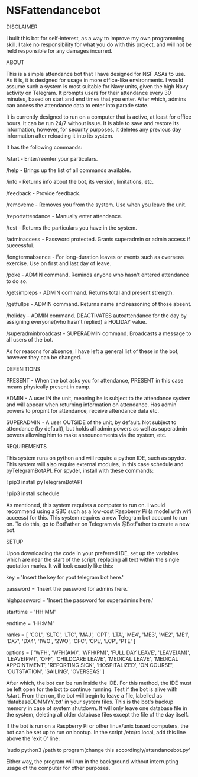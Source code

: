 # NSFattendancebot
DISCLAIMER

I built this bot for self-interest, as a way to improve my own programming skill. I take no responsibility for what you do with this project, and will not be held responsible for any damages incurred.



ABOUT

This is a simple attendance bot that I have designed for NSF ASAs to use. As it is, it is designed for usage in more office-like environments. I would assume such a system is most suitable for Navy units, given the high Navy activity on Telegram.
It prompts users for their attendance every 30 minutes, based on start and end times that you enter. After which, admins can access the attendance data to enter into parade state.

It is currently designed to run on a computer that is active, at least for office hours. It can be run 24/7 without issue. It is able to save and restore its information,
however, for security purposes, it deletes any previous day information after reloading it into its system.

It has the following commands:

/start - Enter/reenter your particulars.

/help - Brings up the list of all commands available.

/info - Returns info about the bot, its version, limitations, etc.

/feedback - Provide feedback.

/removeme - Removes you from the system. Use when you leave the unit.

/reportattendance - Manually enter attendance.

/test - Returns the particulars you have in the system.

/adminaccess - Password protected. Grants superadmin or admin access if successful.

/longtermabsence - For long-duration leaves or events such as overseas exercise. Use on first and last day of leave.

/poke - ADMIN command. Reminds anyone who hasn't entered attendance to do so.

/getsimpleps - ADMIN command. Returns total and present strength.

/getfullps - ADMIN command. Returns name and reasoning of those absent.

/holiday - ADMIN command. DEACTIVATES autoattendance for the day by assigning everyone(who hasn't replied) a HOLIDAY value.

/superadminbroadcast - SUPERADMIN command. Broadcasts a message to all users of the bot.

As for reasons for absence, I have left a general list of these in the bot, however they can be changed.



DEFENITIONS

PRESENT - When the bot asks you for attendance, PRESENT in this case means physically present in camp.

ADMIN - A user IN the unit, meaning he is subject to the attendance system and will appear when returning information on attendance. Has admin powers to propmt for attendance, receive attendance data etc.

SUPERADMIN - A user OUTSIDE of the unit, by default. Not subject to attendance (by default), but holds all admin powers as well as superadmin powers allowing him to make announcements via the system, etc.



REQUIREMENTS

This system runs on python and will require a python IDE, such as spyder.
This system will also require external modules, in this case schedule and pyTelegramBotAPI. For spyder, install with these commands:

! pip3 install pyTelegramBotAPI

! pip3 install schedule

As mentioned, this system requires a computer to run on. I would recommend using a SBC such as a low-cost Raspberry Pi (a model with wifi acceess) for this.
This system requires a new Telegram bot account to run on. To do this, go to BotFather on Telegram via @BotFather to create a new bot.



SETUP

Upon downloading the code in your preferred IDE, set up the variables which are near the start of the script, replacing all text within the single quotation marks. It will look exactly like this:

key = 'Insert the key for yout telegram bot here.'

password = 'Insert the password for admins here.'

highpassword = 'Insert the password for superadmins here.'

starttime = 'HH:MM'

endtime = 'HH:MM'

ranks = [
    'COL', 'SLTC', 'LTC',
    'MAJ', 'CPT', 'LTA',
    'ME4', 'ME3', 'ME2',
    'ME1', 'DX7', 'DX4',
    '1WO', '2WO', 'CFC',
    'CPL', 'LCP', 'PTE'
    ] 
    
options = [
    'WFH', 'WFH(AM)',
    'WFH(PM)', 'FULL DAY LEAVE',
    'LEAVE(AM)', 'LEAVE(PM)',
    'OFF', 'CHILDCARE LEAVE',
    'MEDICAL LEAVE', 'MEDICAL APPOINTMENT',
    'REPORTING SICK', 'HOSPITALIZED',
    'ON COURSE', 'OUTSTATION',
    'SAILING', 'OVERSEAS'
    ]  
    
After which, the bot can be run inside the IDE. For this method, the IDE must be left open for the bot to continue running. Test if the bot is alive with /start.
From then on, the bot will begin to leave a file, labelled as 'databaseDDMMYY.txt' in your system files. This is the bot's backup memory in case of system shutdown. It will only leave one database file in the system, deleting all older database files except the file of the day itself.

If the bot is run on a Raspberry Pi or other linux/unix based computers, the bot can be set up to run on bootup. In the script /etc/rc.local, add this line above the 'exit 0' line:

'sudo python3 /path to program(change this accordingly/attendancebot.py'

Either way, the program will run in the background without interrupting usage of the computer for other purposes.
